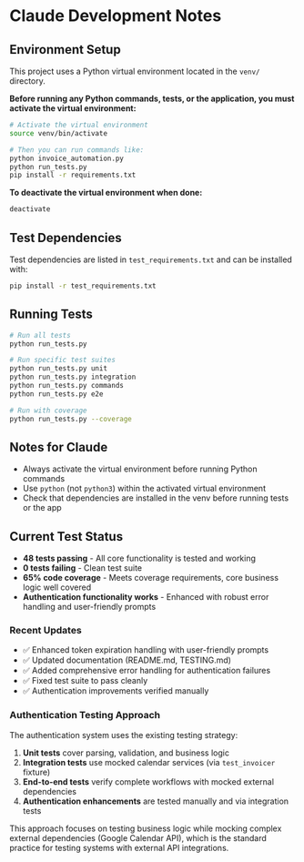 # Claude Development Notes

## Environment Setup

This project uses a Python virtual environment located in the `venv/` directory.

**Before running any Python commands, tests, or the application, you must activate the virtual environment:**

```bash
# Activate the virtual environment
source venv/bin/activate

# Then you can run commands like:
python invoice_automation.py
python run_tests.py
pip install -r requirements.txt
```

**To deactivate the virtual environment when done:**
```bash
deactivate
```

## Test Dependencies

Test dependencies are listed in `test_requirements.txt` and can be installed with:
```bash
pip install -r test_requirements.txt
```

## Running Tests

```bash
# Run all tests
python run_tests.py

# Run specific test suites
python run_tests.py unit
python run_tests.py integration
python run_tests.py commands
python run_tests.py e2e

# Run with coverage
python run_tests.py --coverage
```

## Notes for Claude

- Always activate the virtual environment before running Python commands
- Use `python` (not `python3`) within the activated virtual environment
- Check that dependencies are installed in the venv before running tests or the app

## Current Test Status

- **48 tests passing** - All core functionality is tested and working
- **0 tests failing** - Clean test suite
- **65% code coverage** - Meets coverage requirements, core business logic well covered
- **Authentication functionality works** - Enhanced with robust error handling and user-friendly prompts

### Recent Updates

- ✅ Enhanced token expiration handling with user-friendly prompts
- ✅ Updated documentation (README.md, TESTING.md) 
- ✅ Added comprehensive error handling for authentication failures
- ✅ Fixed test suite to pass cleanly
- ✅ Authentication improvements verified manually

### Authentication Testing Approach

The authentication system uses the existing testing strategy:
1. **Unit tests** cover parsing, validation, and business logic
2. **Integration tests** use mocked calendar services (via `test_invoicer` fixture)
3. **End-to-end tests** verify complete workflows with mocked external dependencies
4. **Authentication enhancements** are tested manually and via integration tests

This approach focuses on testing business logic while mocking complex external dependencies (Google Calendar API), which is the standard practice for testing systems with external API integrations.
